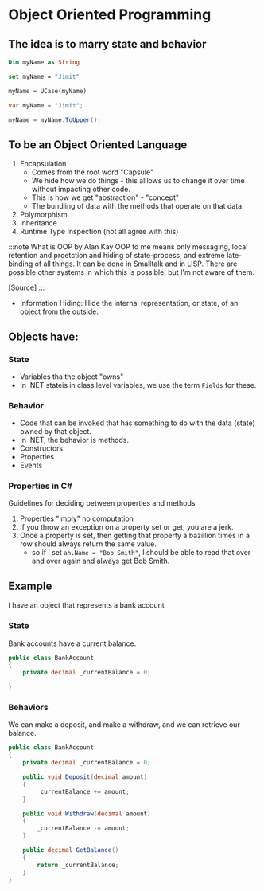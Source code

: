 # Object Oriented Programming

## The idea is to marry state and behavior

```vb
Dim myName as String

set myName = "Jimit"

myName = UCase(myName)
```

```csharp
var myName = "Jimit";

myName = myName.ToUpper();

```

## To be an Object Oriented Language

1. Encapsulation
    - Comes from the root word "Capsule"
    - We hide how we do things - this alllows us to change it over time without impacting other code. 
    - This is how we get "abstraction" - "concept"
    - The bundling of data with the methods that operate on that data.
2. Polymorphism
3. Inheritance
4. Runtime Type Inspection (not all agree with this)

:::note What is OOP by Alan Kay
OOP to me means only messaging, local retention and proetction and hiding of state-process, and extreme late-binding of all things. It can be done in Smalltalk and in LISP. There are possible other systems in which this is possible, but I'm not aware of them.

[Source]
:::

- Information Hiding: Hide the internal representation, or state, of an object from the outside.

## Objects have:

### State
- Variables tha the object "owns"
- In .NET stateis in class level variables, we use the term `Fields` for these.

### Behavior
- Code that can be invoked that has something to do with the data (state) owned by that object.
- In .NET, the behavior is methods.
- Constructors
- Properties
- Events

### Properties in C#

Guidelines for deciding between properties and methods

1. Properties "imply" no computation
2. If you throw an exception on a property set or get, you are a jerk.
3. Once a property is set, then getting that property a bazillion times in a row should always return the same value.
    - so if I set `ah.Name = "Bob Smith"`, I should be able to read that over and over again and always get Bob Smith.


## Example

I have an object that represents a bank account

### State

Bank accounts have a current balance.

```csharp
public class BankAccount 
{
    private decimal _currentBalance = 0;

}
```

### Behaviors

We can make a deposit, and make a withdraw, and we can retrieve our balance.

```csharp
public class BankAccount 
{
    private decimal _currentBalance = 0;

    public void Deposit(decimal amount) 
    {
        _currentBalance += amount;
    }

    public void Withdraw(decimal amount) 
    {
        _currentBalance -= amount;
    }

    public decimal GetBalance() 
    {
        return _currentBalance;
    }
}
```
